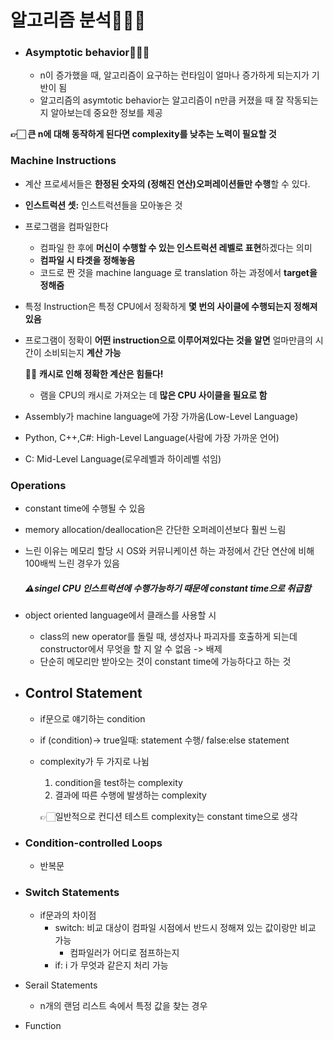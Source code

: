 # 알고리즘 분석👩🏻‍💻

- ### Asymptotic behavior👩🏻‍🏫

  - n이 증가했을 때, 알고리즘이 요구하는 런타임이 얼마나 증가하게 되는지가 기반이 됨
  - 알고리즘의 asymtotic behavior는 알고리즘이 n만큼 커졌을 때 잘 작동되는지 알아보는데 중요한 정보를 제공

**👉🏻 큰 n에 대해 동작하게 된다면 complexity를 낮추는 노력이 필요할 것**

### Machine Instructions

- 계산 프로세서들은 **한정된 숫자의 (정해진 연산)오퍼레이션들만 수행**할 수 있다.

- **인스트럭션 셋:** 인스트럭션들을 모아놓은 것

- 프로그램을 컴파일한다

  - 컴파일 한 후에 **머신이 수행할 수 있는 인스트럭션 레벨로 표현**하겠다는 의미
  - **컴파일 시 타겟을 정해놓음**
  - 코드로 짠 것을 machine language 로 translation 하는 과정에서 **target을 정해줌**

- 특정 Instruction은 특정 CPU에서 정확하게 **몇 번의 사이클에 수행되는지 정해져있음**

- 프로그램이 정확이 **어떤 instruction으로 이루어져있다는 것을 알면** 얼마만큼의 시간이 소비되는지 **계산 가능**

  ✋🏻 **캐시로 인해 정확한 계산은 힘들다!**

  - 램을 CPU의 캐시로 가져오는 데 **많은 CPU 사이클을 필요로 함**

- Assembly가 machine language에 가장 가까움(Low-Level Language)
- Python, C++,C#: High-Level Language(사람에 가장 가까운 언어)
- C: Mid-Level Language(로우레벨과 하이레벨 섞임)

### Operations

- constant time에 수행될 수 있음

- memory allocation/deallocation은 간단한 오퍼레이션보다 훨씬 느림

- 느린 이유는 메모리 할당 시 OS와 커뮤니케이션 하는 과정에서 간단 연산에 비해 100배씩 느린 경우가 있음

  ##### ⚠️singel CPU 인스트럭션에 수행가능하기 때문에 constant time으로 취급함

- object oriented language에서 클래스를 사용할 시

  - class의 new operator를 돌릴 때, 생성자나 파괴자를 호출하게 되는데 constructor에서 무엇을 할 지 알 수 없음 -> 배제
  - 단순히 메모리만 받아오는 것이 constant time에 가능하다고 하는 것

  



- ## Control Statement

  - if문으로 얘기하는 condition

  - if (condition)-> true일때: statement 수행/ false:else statement 

  - complexity가 두 가지로 나뉨

    1. condition을 test하는 complexity
    2. 결과에 따른 수행에 발생하는 complexity

    👉🏻일반적으로 컨디션 테스트 complexity는 constant time으로 생각

- ### Condition-controlled Loops

  - 반복문

- ### Switch  Statements

  - if문과의 차이점
    - switch: 비교 대상이 컴파일 시점에서 반드시 정해져 있는 값이랑만 비교 가능
      - 컴파일러가 어디로 점프하는지
    - if: i 가 무엇과 같은지 처리 가능

- Serail Statements
  - n개의 랜덤 리스트 속에서 특정 값을 찾는 경우

- Function
